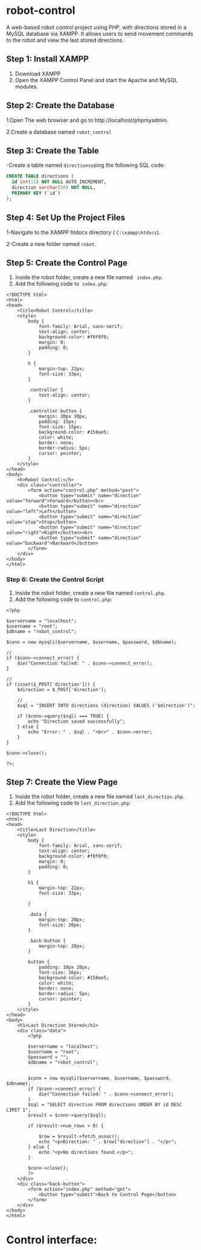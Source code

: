 # robot-control
A web-based robot control project using PHP, with directions stored in a MySQL database via XAMPP. It allows users to send movement commands to the robot and view the last stored directions.
## Step 1: Install XAMPP
1. Download XAMPP 
2.  Open the XAMPP Control Panel and start the Apache and MySQL modules.
## Step 2: Create the Database
1.Open The web browser and go to http://localhost/phpmyadmin.

2.Create a database named `robot_control`

## Step 3: Create the Table
-Create a table named ` directions `using the following SQL code:

```sql
CREATE TABLE directions (
  id int(11) NOT NULL AUTO_INCREMENT,
  direction varchar(50) NOT NULL,
  PRIMARY KEY (`id`)
);
```
## Step 4: Set Up the Project Files
1-Navigate to the XAMPP htdocs directory ( `C:\xampp\htdocs`).

2-Create a new folder named  `robot.`

## Step 5: Create the Control Page

1. Inside the robot folder, create a new file named ` index.php`.
2. Add the following code to` index.php`:
```
<!DOCTYPE html>
<html>
<head>
    <title>Robot Control</title>
    <style>
        body {
            font-family: Arial, sans-serif;
            text-align: center;
            background-color: #f0f0f0;
            margin: 0;
            padding: 0;
        }

        h {
            margin-top: 22px;
            font-size: 33px;
        }
        
        .controller {
            text-align: center;
        }
        
        .controller button {
            margin: 30px 30px;
            padding: 15px;
            font-size: 15px;
            background-color: #158ee5;
            color: white;
            border: none;
            border-radius: 5px;
            cursor: pointer;
        }
    </style>
</head>
<body>
    <h>Robot Control:</h>
    <div class="controller">
        <form action="control.php" method="post">
            <button type="submit" name="direction" value="forward">Forward</button><br>
            <button type="submit" name="direction" value="left">Left</button>
            <button type="submit" name="direction" value="stop">Stop</button>
            <button type="submit" name="direction" value="right">Right</button><br>
            <button type="submit" name="direction" value="backward">Backward</button>
        </form>
    </div>
</body>
</html>
```
### Step 6: Create the Control Script

1. Inside the robot folder, create a new file named `control.php`.
2. Add the following code to `control.php`:

```
<?php

$servername = "localhost";
$username = "root"; 
$dbname = "robot_control";

$conn = new mysqli($servername, $username, $password, $dbname);

// 
if ($conn->connect_error) {
    die("Connection failed: " . $conn->connect_error);
}

// 
if (isset($_POST['direction'])) {
    $direction = $_POST['direction'];

    // 
    $sql = "INSERT INTO directions (direction) VALUES ('$direction')";

    if ($conn->query($sql) === TRUE) {
        echo "Direction saved successfully";
    } else {
        echo "Error: " . $sql . "<br>" . $conn->error;
    }
}

$conn->close();

?>;
```
## Step 7: Create the View Page

1. Inside the robot folder, create a new file named `last_direction.php`.
2. Add the following code to `last_direction.php`:
```
<!DOCTYPE html>
<html>
<head>
    <title>Last Direction</title>
    <style>
        body {
            font-family: Arial, sans-serif;
            text-align: center;
            background-color: #f0f0f0;
            margin: 0;
            padding: 0;
        }

        h1 {
            margin-top: 22px;
            font-size: 33px;
            
        }

        .data {
            margin-top: 20px;
            font-size: 20px;
        }

        .back-button {
            margin-top: 20px;
        }

        button {
            padding: 10px 20px;
            font-size: 16px;
            background-color: #158ee5;
            color: white;
            border: none;
            border-radius: 5px;
            cursor: pointer;
        }
    </style>
</head>
<body>
    <h1>Last Direction Stored</h1>
    <div class="data">
        <?php
        
        $servername = "localhost";
        $username = "root"; 
        $password = ""; 
        $dbname = "robot_control";

        
        $conn = new mysqli($servername, $username, $password, $dbname);
        if ($conn->connect_error) {
            die("Connection failed: " . $conn->connect_error);
        }
        $sql = "SELECT direction FROM directions ORDER BY id DESC LIMIT 1";
        $result = $conn->query($sql);

        if ($result->num_rows > 0) {
            
            $row = $result->fetch_assoc();
            echo "<p>Direction: " . $row["direction"] . "</p>";
        } else {
            echo "<p>No directions found.</p>";
        }

        $conn->close();
        ?>
    </div>
    <div class="back-button">
        <form action="index.php" method="get">
            <button type="submit">Back to Control Page</button>
        </form>
    </div>
</body>
</html>
```
# Control interface:

